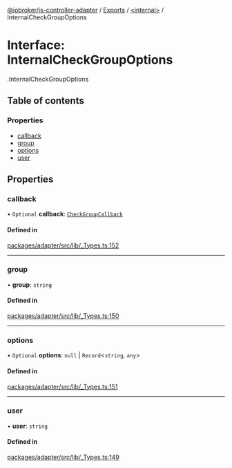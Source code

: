 [@iobroker/js-controller-adapter](../README.md) / [Exports](../modules.md) / [<internal\>](../modules/internal_.md) / InternalCheckGroupOptions

# Interface: InternalCheckGroupOptions

[<internal>](../modules/internal_.md).InternalCheckGroupOptions

## Table of contents

### Properties

- [callback](internal_.InternalCheckGroupOptions.md#callback)
- [group](internal_.InternalCheckGroupOptions.md#group)
- [options](internal_.InternalCheckGroupOptions.md#options)
- [user](internal_.InternalCheckGroupOptions.md#user)

## Properties

### callback

• `Optional` **callback**: [`CheckGroupCallback`](../modules/internal_.md#checkgroupcallback)

#### Defined in

[packages/adapter/src/lib/_Types.ts:152](https://github.com/ioBroker/ioBroker.js-controller/blob/8243bedf/packages/adapter/src/lib/_Types.ts#L152)

___

### group

• **group**: `string`

#### Defined in

[packages/adapter/src/lib/_Types.ts:150](https://github.com/ioBroker/ioBroker.js-controller/blob/8243bedf/packages/adapter/src/lib/_Types.ts#L150)

___

### options

• `Optional` **options**: ``null`` \| `Record`<`string`, `any`\>

#### Defined in

[packages/adapter/src/lib/_Types.ts:151](https://github.com/ioBroker/ioBroker.js-controller/blob/8243bedf/packages/adapter/src/lib/_Types.ts#L151)

___

### user

• **user**: `string`

#### Defined in

[packages/adapter/src/lib/_Types.ts:149](https://github.com/ioBroker/ioBroker.js-controller/blob/8243bedf/packages/adapter/src/lib/_Types.ts#L149)
